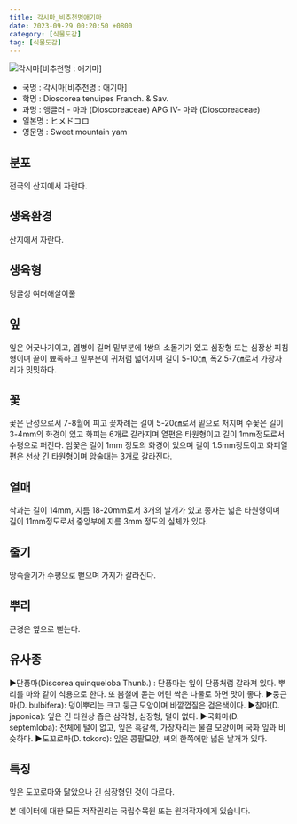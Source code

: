 ```yaml
---
title: 각시마_비추천명애기마
date: 2023-09-29 00:20:50 +0800
category: [식물도감]
tag: [식물도감]
---
```




![각시마[비추천명 : 애기마]](/fileUpload/plants/basic/Dioscoreaceae/Dioscorea/6184/6184_20160727104412866files_th2.jpg)
- 국명 : 각시마[비추천명 : 애기마]
- 학명 : Dioscorea tenuipes Franch. & Sav.
- 과명 : 앵글러 - 마과 (Dioscoreaceae) APG Ⅳ- 마과 (Dioscoreaceae)
- 일본명 : ヒメドコロ
- 영문명 : Sweet mountain yam


## 분포
전국의 산지에서 자란다.
## 생육환경
산지에서 자란다.
## 생육형
덩굴성 여러해살이풀
## 잎
잎은 어긋나기이고, 엽병이 길며 밑부분에 1쌍의 소돌기가 있고 심장형 또는 심장상 피침형이며 끝이 뾰족하고 밑부분이 귀처럼 넓어지며 길이 5-10㎝, 폭2.5-7㎝로서 가장자리가 밋밋하다.
## 꽃
꽃은 단성으로서 7-8월에 피고 꽃차례는 길이 5-20㎝로서 밑으로 처지며 수꽃은 길이 3-4mm의 화경이 있고 화피는 6개로 갈라지며 열편은 타원형이고 길이 1mm정도로서 수평으로 퍼진다. 암꽃은 길이 1mm 정도의 화경이 있으며 길이 1.5mm정도이고 화피열편은 선상 긴 타원형이며 암술대는 3개로 갈라진다.
## 열매
삭과는 길이 14mm, 지름 18-20mm로서 3개의 날개가 있고 종자는 넓은 타원형이며 길이 11mm정도로서 중앙부에 지름 3mm 정도의 실체가 있다.
## 줄기
땅속줄기가 수평으로 뻗으며 가지가 갈라진다.
## 뿌리
근경은 옆으로 뻗는다.
## 유사종
▶단풍마(Discorea quinqueloba Thunb.) : 단풍마는 잎이 단풍처럼 갈라져 있다. 뿌리를 마와 같이 식용으로 한다. 또 봄철에 돋는 어린 싹은 나물로 하면 맛이 좋다.▶둥근마(D. bulbifera): 덩이뿌리는 크고 둥근 모양이며 바깥껍질은 검은색이다.▶참마(D. japonica): 잎은 긴 타원상 좁은 삼각형, 심장형, 털이 없다.▶국화마(D. septemloba): 전체에 털이 없고, 잎은 흑갈색, 가장자리는  물결 모양이며 국화 잎과 비슷하다.▶도꼬로마(D. tokoro): 잎은 콩팥모양, 씨의 한쪽에만 넓은 날개가 있다.
## 특징
잎은 도꼬로마와 닮았으나 긴 심장형인 것이 다르다.






본 데이터에 대한 모든 저작권리는 국립수목원 또는 원저작자에게 있습니다.
